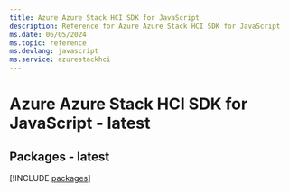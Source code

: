 ```yaml
---
title: Azure Azure Stack HCI SDK for JavaScript
description: Reference for Azure Azure Stack HCI SDK for JavaScript
ms.date: 06/05/2024
ms.topic: reference
ms.devlang: javascript
ms.service: azurestackhci
---
```

# Azure Azure Stack HCI SDK for JavaScript - latest
## Packages - latest
[!INCLUDE [packages](azure-stack-hci-index.md)]